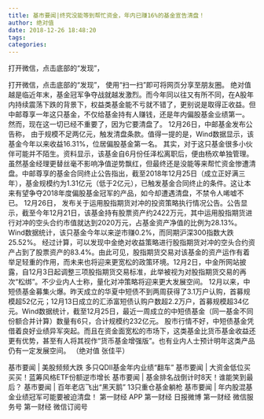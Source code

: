 ```yaml
---
title: 基市要闻|终究没能等到帮忙资金，年内已赚16%的基金宣告清盘！
author: 绝对值
date: 2018-12-26 18:48:20
tags: 
categories: 
---
```

打开微信，点击底部的“发现”，
<!-- more -->
打开微信，点击底部的“发现”，
使用“扫一扫”即可将网页分享至朋友圈。
绝对值
越是临近年末，基金冠军争夺战就越发激烈。而今年同以往又有所不同，在A股年内持续震荡下跌的背景下，权益类基金能不亏就不错了，更别说是取得正收益。但中邮尊享一年这只基金，不仅给基金持有人赚钱，还是年内偏股基金业绩第一。
然而，现在这一切已经不重要了，因为它要清盘了。
12月26日，中邮基金发布公告称，
由于规模不足两亿元，触发清盘条款。值得一提的是，Wind数据显示，该基金今年以来收益16.31%，位居偏股基金第一名。
其实，对于这只基金很多小伙伴可能并不陌生。资料显示，该基金自6月份任泽松离职后，便由杨欢单独管理。虽然基金经理更替丝毫不影响净值逆势飘红，但最终还是没能等来帮忙资金惨遭清盘。中邮尊享的基金合同终止公告指出，截至2018年12月25日（成立正好满三年），基金规模约为1.31亿元（低于2亿元），已触发基金合同终止的条件。这让本来有望争夺2018年度偏股基金冠军的产品，如今却遭遇清盘，不禁令人唏嘘不已。
12月26日，
发布关于运用股指期货对冲的投资策略执行情况公告。公告显示，截至今年12月21日，该基金持有股票资产约2422万元，其中运用股指期货进行对冲的空头合约市值就达到2020万元，占基金资产净值的比例为28.13%。Wind数据统计，该只基金今年以来逆市赚0.2%，而同期沪深300指数大跌25.52%。
经过计算，可以发现中金绝对收益策略进行股指期货对冲的空头合约资产占到了股票资产的83.4%。由此可见，股指期货交易对该基金的资产运作有着举足轻重的作用，而未来也将迎来更宽松的政策环境。12月2日，中金所网站披露，自12月3日起调整三项股指期货交易标准，此举被视为对股指期货交易的再次“松绑”。不少业内人士称，量化对冲策略将迎来更大发展空间。
12月以来，中短债基金募集火爆。昨天成立的华夏中短债不到两周获得了3.1万户认购，首募规模超52亿元；12月13日成立的汇添富短债认购户数超2.2万户，首募规模超34亿元。Wind数据统计，截至12月25日，最近一周成立的中短债基金（同一基金不同份额合并计算）数量有6只，合计规模约232亿元。
股市行情不好，中短债基金凭借着良好业绩异军突起。而且在资金面宽松的市场下，这类基金比货币基金收益还更有优势，甚至有人将其视作“货币基金增强版”。也有业内人士预计明年这类产品仍有一定发展空间。
（绝对值 张佳平）
 
 
基市要闻 | 美股频频大跌 多只QDII基金年内业绩“翻车”
基市要闻 | 大资金低位买买买！蓝筹风格ETF份额逆市增长
基市要闻 | 基金排名战倒计时8天！谁能笑到最后？
基市要闻 | 百年老店飞出“黑天鹅” 13只重仓基金躺枪
基市要闻 | 年内股混基金业绩冠军可能要被迫清盘！
第一财经
APP
第一财经
日报微博
第一财经
微信服务号
第一财经
微信订阅号

